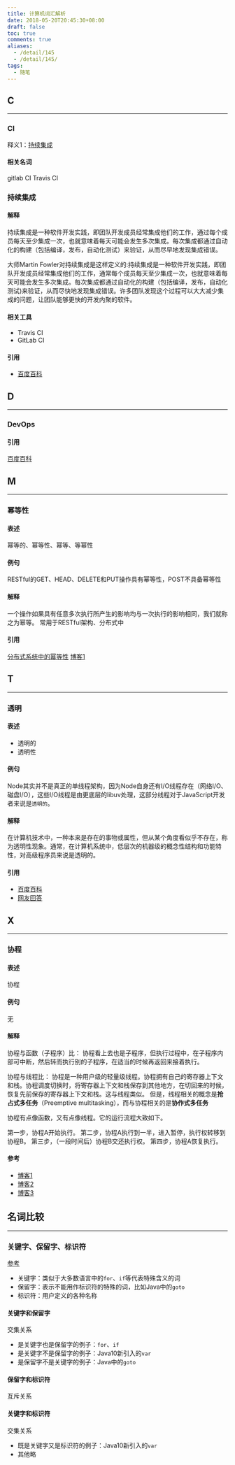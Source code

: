 ```yaml
---
title: 计算机词汇解析
date: 2018-05-20T20:45:30+08:00
draft: false
toc: true
comments: true
aliases:
  - /detail/145
  - /detail/145/
tags:
  - 随笔
---
```


## C

***

### CI

释义1：[持续集成](#持续集成)

#### 相关名词

gitlab CI
Travis CI

### 持续集成

#### 解释

持续集成是一种软件开发实践，即团队开发成员经常集成他们的工作，通过每个成员每天至少集成一次，也就意味着每天可能会发生多次集成。每次集成都通过自动化的构建（包括编译，发布，自动化测试）来验证，从而尽早地发现集成错误。

大师Martin Fowler对持续集成是这样定义的:持续集成是一种软件开发实践，即团队开发成员经常集成他们的工作，通常每个成员每天至少集成一次，也就意味着每天可能会发生多次集成。每次集成都通过自动化的构建（包括编译，发布，自动化测试)来验证，从而尽快地发现集成错误。许多团队发现这个过程可以大大减少集成的问题，让团队能够更快的开发内聚的软件。

#### 相关工具

* Travis CI
* GitLab CI

#### 引用

* [百度百科](https://baike.baidu.com/item/%E6%8C%81%E7%BB%AD%E9%9B%86%E6%88%90/6250744)

## D

***

### DevOps

#### 引用

[百度百科](https://baike.baidu.com/item/devops)

## M

***

### 幂等性

#### 表述

幂等的、幂等性、幂等、等幂性

#### 例句

RESTful的GET、HEAD、DELETE和PUT操作具有幂等性，POST不具备幂等性

#### 解释

一个操作如果具有任意多次执行所产生的影响均与一次执行的影响相同，我们就称之为幂等。
常用于RESTful架构、分布式中

#### 引用

[分布式系统中的幂等性](https://www.cnblogs.com/vveiliang/p/6643874.html)
[博客1](https://blog.csdn.net/u010094934/article/details/78642070)

## T

***

### 透明

#### 表述

* 透明的
* 透明性

#### 例句

Node其实并不是真正的单线程架构，因为Node自身还有I/O线程存在（网络I/O、磁盘I/O），这些I/O线程是由更底层的libuv处理，这部分线程对于JavaScript开发者来说是`透明的`。

#### 解释

在计算机技术中，一种本来是存在的事物或属性，但从某个角度看似乎不存在，称为透明性现象。通常，在计算机系统中，低层次的机器级的概念性结构和功能特性，对高级程序员来说是透明的。

#### 引用

* [百度百科](https://baike.baidu.com/item/%E9%80%8F%E6%98%8E%E6%80%A7)
* [网友回答](https://zhidao.baidu.com/question/616202493690601172.html)

## X

***

### 协程

#### 表述

协程

#### 例句

无

#### 解释

协程与函数（子程序）比：
协程看上去也是子程序，但执行过程中，在子程序内部可中断，然后转而执行别的子程序，在适当的时候再返回来接着执行。

协程与线程比：
协程是一种用户级的轻量级线程。协程拥有自己的寄存器上下文和栈。协程调度切换时，将寄存器上下文和栈保存到其他地方，在切回来的时候，恢复先前保存的寄存器上下文和栈。这与线程类似。
但是，线程相关的概念是**抢占式多任务**（Preemptive multitasking），而与协程相关的是**协作式多任务**

协程有点像函数，又有点像线程。它的运行流程大致如下。

第一步，协程A开始执行。
第二步，协程A执行到一半，进入暂停，执行权转移到协程B。
第三步，（一段时间后）协程B交还执行权。
第四步，协程A恢复执行。

#### 参考

* [博客1](https://www.liaoxuefeng.com/wiki/001374738125095c955c1e6d8bb493182103fac9270762a000/0013868328689835ecd883d910145dfa8227b539725e5ed000)
* [博客2](http://es6.ruanyifeng.com/#docs/generator-async#%E5%8D%8F%E7%A8%8B)
* [博客3](https://blog.csdn.net/qq910894904/article/details/41699541)

## 名词比较

***

### 关键字、保留字、标识符

[参考](https://stackoverflow.com/questions/1078908/what-is-the-difference-between-keyword-and-reserved-word)

* 关键字：类似于大多数语言中的`for`、`if`等代表特殊含义的词
* 保留字：表示不能用作标识符的特殊的词，比如Java中的`goto`
* 标识符：用户定义的各种名称

#### 关键字和保留字

交集关系

* 是关键字也是保留字的例子：`for`、`if`
* 是关键字不是保留字的例子：Java10新引入的`var`
* 是保留字不是关键字的例子：Java中的`goto`

#### 保留字和标识符

互斥关系

#### 关键字和标识符

交集关系

* 既是关键字又是标识符的例子：Java10新引入的`var`
* 其他略
